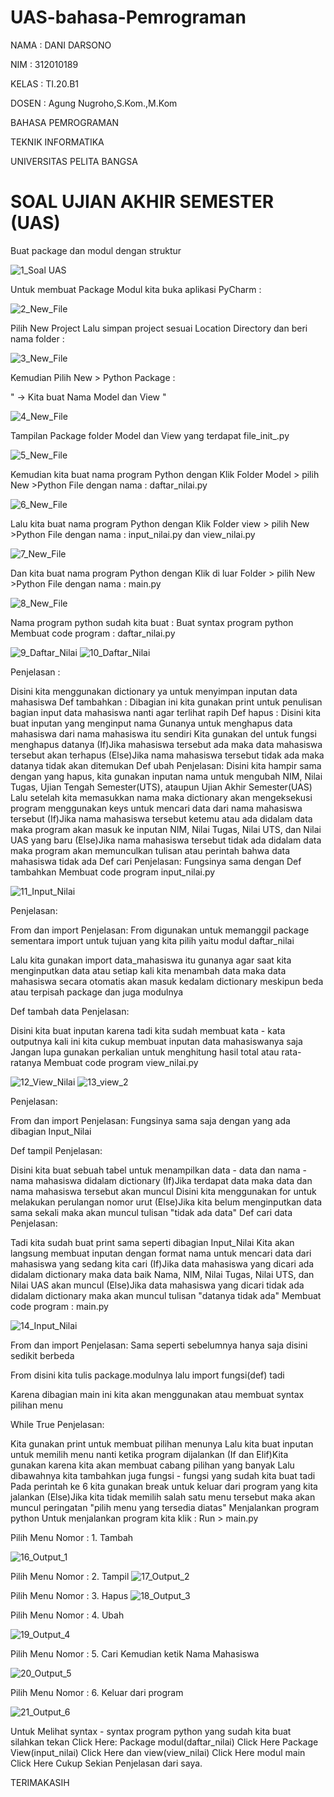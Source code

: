 # UAS-bahasa-Pemrograman

NAMA : DANI DARSONO

NIM : 312010189

KELAS : TI.20.B1

DOSEN : Agung Nugroho,S.Kom.,M.Kom

BAHASA PEMROGRAMAN

TEKNIK INFORMATIKA

UNIVERSITAS PELITA BANGSA


# SOAL UJIAN AKHIR SEMESTER (UAS)

Buat package dan modul dengan struktur

![1_Soal UAS](https://user-images.githubusercontent.com/73014427/105147892-59537200-5b34-11eb-9bcc-65ea97ae6152.png)

Untuk membuat Package Modul kita buka aplikasi PyCharm :

![2_New_File](https://user-images.githubusercontent.com/73014427/105147896-5b1d3580-5b34-11eb-9f5a-ec0f4b970fac.png)

 Pilih New Project Lalu simpan project sesuai Location Directory dan beri nama folder :
 
![3_New_File](https://user-images.githubusercontent.com/73014427/105147898-5bb5cc00-5b34-11eb-9b7e-7993b67db245.png)

 Kemudian Pilih New > Python Package :

 " -> Kita buat Nama Model dan View "

![4_New_File](https://user-images.githubusercontent.com/73014427/105147901-5bb5cc00-5b34-11eb-8b5c-e76d9e108dd7.png)


Tampilan Package folder Model dan View yang terdapat file_init_.py

![5_New_File](https://user-images.githubusercontent.com/73014427/105150371-47270300-5b37-11eb-9b07-2688faa0abd2.png)

Kemudian kita buat nama program Python dengan Klik Folder Model > pilih New >Python File dengan nama : daftar_nilai.py

![6_New_File](https://user-images.githubusercontent.com/73014427/105147905-5ce6f900-5b34-11eb-9707-4a2ea4617548.png)

Lalu kita buat nama program Python dengan Klik Folder view > pilih New >Python File dengan nama : input_nilai.py dan view_nilai.py

![7_New_File](https://user-images.githubusercontent.com/73014427/105147907-5d7f8f80-5b34-11eb-8cb9-2078a584715a.png)


Dan kita buat nama program Python dengan Klik di luar Folder > pilih New >Python File dengan nama : main.py

![8_New_File](https://user-images.githubusercontent.com/73014427/105148297-cff06f80-5b34-11eb-9a3d-c761684fb783.png)



Nama program python sudah kita buat :
Buat syntax program python
Membuat code program : daftar_nilai.py

![9_Daftar_Nilai](https://user-images.githubusercontent.com/73014427/105148298-d1219c80-5b34-11eb-971b-27616f38c59b.png)
![10_Daftar_Nilai](https://user-images.githubusercontent.com/73014427/105148304-d1ba3300-5b34-11eb-839a-c506dc29a3be.png)

Penjelasan :

Disini kita menggunakan dictionary ya untuk menyimpan inputan data mahasiswa
Def tambahkan : Dibagian ini kita gunakan print untuk penulisan bagian input data mahasiswa nanti agar terlihat rapih
Def hapus :
Disini kita buat inputan yang menginput nama
Gunanya untuk menghapus data mahasiswa dari nama mahasiswa itu sendiri
Kita gunakan del untuk fungsi menghapus datanya
(If)Jika mahasiswa tersebut ada maka data mahasiswa tersebut akan terhapus
(Else)Jika nama mahasiswa tersebut tidak ada maka datanya tidak akan ditemukan
Def ubah
Penjelasan:
Disini kita hampir sama dengan yang hapus, kita gunakan inputan nama untuk mengubah NIM, Nilai Tugas, Ujian Tengah Semester(UTS), ataupun Ujian Akhir Semester(UAS)
Lalu setelah kita memasukkan nama maka dictionary akan mengeksekusi program menggunakan keys untuk mencari data dari nama mahasiswa tersebut
(If)Jika nama mahasiswa tersebut ketemu atau ada didalam data maka program akan masuk ke inputan NIM, Nilai Tugas, Nilai UTS, dan Nilai UAS yang baru
(Else)Jika nama mahasiswa tersebut tidak ada didalam data maka program akan memunculkan tulisan atau perintah bahwa data mahasiswa tidak ada
Def cari
Penjelasan:
Fungsinya sama dengan Def tambahkan
Membuat code program input_nilai.py

![11_Input_Nilai](https://user-images.githubusercontent.com/73014427/105148308-d252c980-5b34-11eb-86a3-41261574e587.png)


Penjelasan:

From dan import
Penjelasan:
From digunakan untuk memanggil package sementara import untuk tujuan yang kita pilih yaitu modul daftar_nilai

Lalu kita gunakan import data_mahasiswa itu gunanya agar saat kita menginputkan data atau setiap kali kita menambah data maka data mahasiswa secara otomatis akan masuk kedalam dictionary meskipun beda atau terpisah package dan juga modulnya

Def tambah data
Penjelasan:

Disini kita buat inputan karena tadi kita sudah membuat kata - kata outputnya kali ini kita cukup membuat inputan data mahasiswanya saja
Jangan lupa gunakan perkalian untuk menghitung hasil total atau rata- ratanya
Membuat code program view_nilai.py

![12_View_Nilai](https://user-images.githubusercontent.com/73014427/105148312-d383f680-5b34-11eb-9cf4-9539411fba15.png)
![13_view_2](https://user-images.githubusercontent.com/73014427/105148315-d41c8d00-5b34-11eb-99c1-b5b9b360c79d.png)

Penjelasan:

From dan import
Penjelasan:
Fungsinya sama saja dengan yang ada dibagian Input_Nilai

Def tampil
Penjelasan:

Disini kita buat sebuah tabel untuk menampilkan data - data dan nama - nama mahasiswa didalam dictionary
(If)Jika terdapat data maka data dan nama mahasiswa tersebut akan muncul
Disini kita menggunakan for untuk melakukan perulangan nomor urut
(Else)Jika kita belum menginputkan data sama sekali maka akan muncul tulisan "tidak ada data"
Def cari data
Penjelasan:

Tadi kita sudah buat print sama seperti dibagian Input_Nilai
Kita akan langsung membuat inputan dengan format nama untuk mencari data dari mahasiswa yang sedang kita cari
(If)Jika data mahasiswa yang dicari ada didalam dictionary maka data baik Nama, NIM, Nilai Tugas, Nilai UTS, dan Nilai UAS akan muncul
(Else)Jika data mahasiswa yang dicari tidak ada didalam dictionary maka akan muncul tulisan "datanya tidak ada"
Membuat code program : main.py

![14_Input_Nilai](https://user-images.githubusercontent.com/73014427/105148318-d41c8d00-5b34-11eb-8d34-955b1dcd23a7.png)


From dan import
Penjelasan:
Sama seperti sebelumnya hanya saja disini sedikit berbeda

From disini kita tulis package.modulnya lalu import fungsi(def) tadi

Karena dibagian main ini kita akan menggunakan atau membuat syntax pilihan menu

While True
Penjelasan:

Kita gunakan print untuk membuat pilihan menunya
Lalu kita buat inputan untuk memilih menu nanti ketika program dijalankan
(If dan Elif)Kita gunakan karena kita akan membuat cabang pilihan yang banyak
Lalu dibawahnya kita tambahkan juga fungsi - fungsi yang sudah kita buat tadi
Pada perintah ke 6 kita gunakan break untuk keluar dari program yang kita jalankan
(Else)Jika kita tidak memilih salah satu menu tersebut maka akan muncul peringatan "pilih menu yang tersedia diatas"
Menjalankan program python
Untuk menjalankan program kita klik : Run > main.py

 Pilih Menu Nomor : 1. Tambah


![16_Output_1](https://user-images.githubusercontent.com/73014427/105148324-d5e65080-5b34-11eb-9545-9c61b5b2bd24.png)

 Pilih Menu Nomor : 2. Tampil
![17_Output_2](https://user-images.githubusercontent.com/73014427/105148329-d67ee700-5b34-11eb-9256-7432bf681430.png)


 Pilih Menu Nomor : 3. Hapus
![18_Output_3](https://user-images.githubusercontent.com/73014427/105148335-d7177d80-5b34-11eb-8640-d130fb711d84.png)


 Pilih Menu Nomor : 4. Ubah

![19_Output_4](https://user-images.githubusercontent.com/73014427/105148337-d7177d80-5b34-11eb-9c92-e02f3012a3d5.png)


 Pilih Menu Nomor : 5. Cari
Kemudian ketik Nama Mahasiswa

![20_Output_5](https://user-images.githubusercontent.com/73014427/105148338-d7b01400-5b34-11eb-954a-a01a545f1952.png)

 Pilih Menu Nomor : 6. Keluar dari program
 
![21_Output_6](https://user-images.githubusercontent.com/73014427/105148339-d848aa80-5b34-11eb-95e0-75a69721c1e5.png)


Untuk Melihat syntax - syntax program python yang sudah kita buat silahkan tekan Click Here:
Package modul(daftar_nilai) Click Here
Package View(input_nilai) Click Here dan view(view_nilai) Click Here
modul main Click Here
Cukup Sekian Penjelasan dari saya.

TERIMAKASIH


